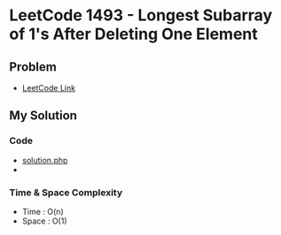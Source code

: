 # LeetCode 1493 - Longest Subarray of 1's After Deleting One Element

## Problem  
- [LeetCode Link](https://leetcode.com/problems/longest-subarray-of-1's-after-deleting-one-element/)

## My Solution

### Code
- [solution.php](./solution.php)
- 

### Time & Space Complexity
- Time  : O(n)
- Space : O(1)
